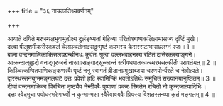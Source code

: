 +++
title = "३६ नायकातिथ्यवर्णनम्"

+++
  
आयाते दयिते मरुस्थलभुवामुत्प्रेक्ष्य दुर्लङ्घ्यतां गेहिन्या परितोषबाष्पकलिलामासज्य दृष्टिं मुखे।  
दत्त्वा पीलुशमीकरीरकवलं चेलाञ्चलेनादरादुन्मृष्टं करभस्य केसरसटाभाराभ्रलग्नं रजः॥ 1 ॥  
बाला वन्दनमालिकाकिसलयग्रन्थीनधः कुर्वतः श्रुत्वा वल्लभवाहनस्य रटितं दासेरकस्याङ्गने।  
आक्रन्दात्सुहृदो वनाद्गुरुजनं नासाग्रसङ्गादसून्कान्तं स्त्रीवधपातकात्स्मरमसत्कीर्तेः परावर्तयत्॥ 2 ॥  
किञ्चित्कम्पितपाणिकङ्कणरवैः पृष्टं ननु स्वागतं व्रीडानम्रमुखाब्जया चरणयोर्न्यस्ते च नेत्रोत्पले।  
द्वारस्थस्तनयुग्ममङ्गलघटे दत्तः प्रवेशो हृदि स्वामिन्किं भवतोऽतिथेः समुचितं सख्यानयानुष्ठितम्॥ 3 ॥  
दीर्घा वन्दनमालिका विरचिता दृष्ट्यैव नेन्दीवरैः पुष्पाणां प्रकरः स्मितेन रचितो नो कुन्दजात्यादिभिः।  
दत्तः स्वेदमुचा पयोधरभरेणार्घ्यो न कुम्भाम्भसा स्वैरेवावयवैः प्रियस्य विशतस्तन्व्या कृतं मङ्गलम्॥ 4 ॥  
